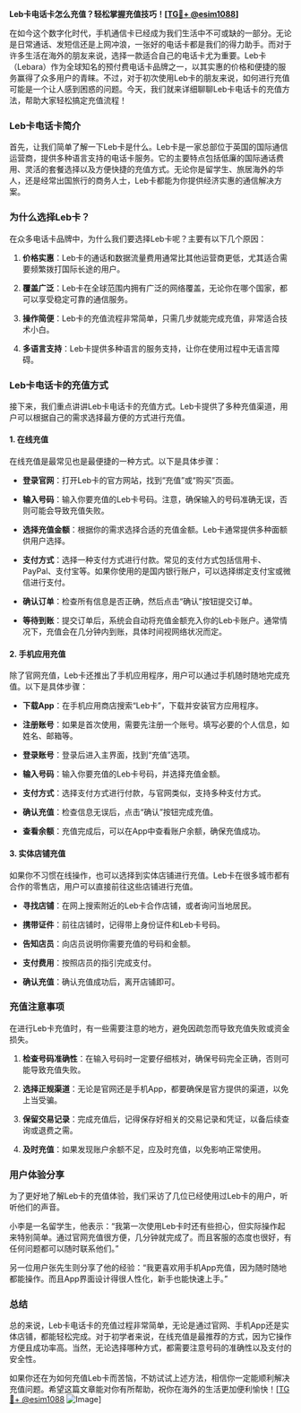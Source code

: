 **Leb卡电话卡怎么充值？轻松掌握充值技巧！[[TG💪+ @esim1088](https://t.me/s/esim1088)]**

在如今这个数字化时代，手机通信卡已经成为我们生活中不可或缺的一部分。无论是日常通话、发短信还是上网冲浪，一张好的电话卡都是我们的得力助手。而对于许多生活在海外的朋友来说，选择一款适合自己的电话卡尤为重要。Leb卡（Lebara）作为全球知名的预付费电话卡品牌之一，以其实惠的价格和便捷的服务赢得了众多用户的青睐。不过，对于初次使用Leb卡的朋友来说，如何进行充值可能是一个让人感到困惑的问题。今天，我们就来详细聊聊Leb卡电话卡的充值方法，帮助大家轻松搞定充值流程！

### Leb卡电话卡简介

首先，让我们简单了解一下Leb卡是什么。Leb卡是一家总部位于英国的国际通信运营商，提供多种语言支持的电话卡服务。它的主要特点包括低廉的国际通话费用、灵活的套餐选择以及方便快捷的充值方式。无论你是留学生、旅居海外的华人，还是经常出国旅行的商务人士，Leb卡都能为你提供经济实惠的通信解决方案。

### 为什么选择Leb卡？

在众多电话卡品牌中，为什么我们要选择Leb卡呢？主要有以下几个原因：

1. **价格实惠**：Leb卡的通话和数据流量费用通常比其他运营商更低，尤其适合需要频繁拨打国际长途的用户。
   
2. **覆盖广泛**：Leb卡在全球范围内拥有广泛的网络覆盖，无论你在哪个国家，都可以享受稳定可靠的通信服务。

3. **操作简便**：Leb卡的充值流程非常简单，只需几步就能完成充值，非常适合技术小白。

4. **多语言支持**：Leb卡提供多种语言的服务支持，让你在使用过程中无语言障碍。

### Leb卡电话卡的充值方式

接下来，我们重点讲讲Leb卡电话卡的充值方式。Leb卡提供了多种充值渠道，用户可以根据自己的需求选择最方便的方式进行充值。

#### 1. 在线充值

在线充值是最常见也是最便捷的一种方式。以下是具体步骤：

- **登录官网**：打开Leb卡的官方网站，找到“充值”或“购买”页面。
  
- **输入号码**：输入你要充值的Leb卡号码。注意，确保输入的号码准确无误，否则可能会导致充值失败。

- **选择充值金额**：根据你的需求选择合适的充值金额。Leb卡通常提供多种面额供用户选择。

- **支付方式**：选择一种支付方式进行付款。常见的支付方式包括信用卡、PayPal、支付宝等。如果你使用的是国内银行账户，可以选择绑定支付宝或微信进行支付。

- **确认订单**：检查所有信息是否正确，然后点击“确认”按钮提交订单。

- **等待到账**：提交订单后，系统会自动将充值金额充入你的Leb卡账户。通常情况下，充值会在几分钟内到账，具体时间视网络状况而定。

#### 2. 手机应用充值

除了官网充值，Leb卡还推出了手机应用程序，用户可以通过手机随时随地完成充值。以下是具体步骤：

- **下载App**：在手机应用商店搜索“Leb卡”，下载并安装官方应用程序。

- **注册账号**：如果是首次使用，需要先注册一个账号。填写必要的个人信息，如姓名、邮箱等。

- **登录账号**：登录后进入主界面，找到“充值”选项。

- **输入号码**：输入你要充值的Leb卡号码，并选择充值金额。

- **支付方式**：选择支付方式进行付款，与官网类似，支持多种支付方式。

- **确认充值**：检查信息无误后，点击“确认”按钮完成充值。

- **查看余额**：充值完成后，可以在App中查看账户余额，确保充值成功。

#### 3. 实体店铺充值

如果你不习惯在线操作，也可以选择到实体店铺进行充值。Leb卡在很多城市都有合作的零售店，用户可以直接前往这些店铺进行充值。

- **寻找店铺**：在网上搜索附近的Leb卡合作店铺，或者询问当地居民。

- **携带证件**：前往店铺时，记得带上身份证件和Leb卡号码。

- **告知店员**：向店员说明你需要充值的号码和金额。

- **支付费用**：按照店员的指引完成支付。

- **确认充值**：确认充值成功后，离开店铺即可。

### 充值注意事项

在进行Leb卡充值时，有一些需要注意的地方，避免因疏忽而导致充值失败或资金损失。

1. **检查号码准确性**：在输入号码时一定要仔细核对，确保号码完全正确，否则可能导致充值失败。

2. **选择正规渠道**：无论是官网还是手机App，都要确保是官方提供的渠道，以免上当受骗。

3. **保留交易记录**：完成充值后，记得保存好相关的交易记录和凭证，以备后续查询或退费之需。

4. **及时充值**：如果发现账户余额不足，应及时充值，以免影响正常使用。

### 用户体验分享

为了更好地了解Leb卡的充值体验，我们采访了几位已经使用过Leb卡的用户，听听他们的声音。

小李是一名留学生，他表示：“我第一次使用Leb卡时还有些担心，但实际操作起来特别简单。通过官网充值很方便，几分钟就完成了。而且客服的态度也很好，有任何问题都可以随时联系他们。”

另一位用户张先生则分享了他的经验：“我更喜欢用手机App充值，因为随时随地都能操作。而且App界面设计得很人性化，新手也能快速上手。”

### 总结

总的来说，Leb卡电话卡的充值过程非常简单，无论是通过官网、手机App还是实体店铺，都能轻松完成。对于初学者来说，在线充值是最推荐的方式，因为它操作方便且成功率高。当然，无论选择哪种方式，都需要注意号码的准确性以及支付的安全性。

如果你还在为如何充值Leb卡而苦恼，不妨试试上述方法，相信你一定能顺利解决充值问题。希望这篇文章能对你有所帮助，祝你在海外的生活更加便利愉快！[[TG💪+ @esim1088](https://t.me/s/esim1088) ![Image](https://i.postimg.cc/4NQfJmqS/Snipaste-2025-05-13-00-14-12.png)]